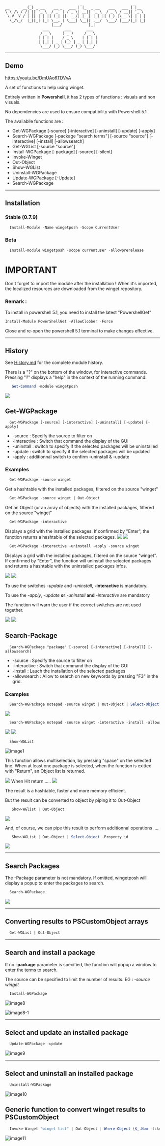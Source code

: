 ```
           _                      _                       _
__      __(_) _ __    __ _   ___ | |_  _ __    ___   ___ | |__
\ \ /\ / /| || '_ \  / _` | / _ \| __|| '_ \  / _ \ / __|| '_ \
 \ V  V / | || | | || (_| ||  __/| |_ | |_) || (_) |\__ \| | | |
  \_/\_/  |_||_| |_| \__, | \___| \__|| .__/  \___/ |___/|_| |_|
                     |___/            |_|
                 ___       ___       ___
                / _ \     ( _ )     / _ \
               | | | |    / _ \    | | | |
               | |_| | _ | (_) | _ | |_| |
                \___/ (_) \___/ (_) \___/
```
***

## Demo
https://youtu.be/DmUAo6TDVvA


A set of functions to help using winget.

Entirely written in __Powershell__, it has 2 types of functions : visuals and non visuals.

No dependencies are used to ensure compatibility with Powershell 5.1

The availablle functions are :
- Get-WGPackage [-source] [-interactive] [-uninstall] [-update] [-apply]
- Search-WGPackage [-package "search terms"] [-source "source"] [-interactive] [-install] [-allowsearch]
- Get-WGList [-source "source"]
- Install-WGPackage [-package] [-source] [-silent]
- Invoke-Winget 
- Out-Object              
- Show-WGList                 
- Uninstall-WGPackage         
- Update-WGPackage [-Update] 
- Search-WGPackage
  
  
***
## Installation
### Stable (0.7.9)
``` Powershell
  Install-Module -Name wingetposh -Scope CurrentUser
```

### Beta 
``` Powershell
  Install-module wingetposh -scope currentuser -allowprerelease
```
# IMPORTANT 
Don't forget to import the module after the installation !
When it's imported, the localized resources are downloaded from the winget repository.

### Remark : 
To install in powershell 5.1, you need to install the latest "PowershellGet"
``` Powershell
Install-Module PowerShellGet -AllowClobber -Force
```



Close and re-open the powershell 5.1 terminal to make changes effective.
***

## History
See [History.md]() for the complete module history.

There is a "?" on the bottom of the window, for interactive commands.
Pressing "?" displays a "help" in the context of the running command.

``` Powershell
   Get-Command -module wingetposh
```
![](./images/001.png)

## Get-WGPackage

```
  Get-WGPackage [-source] [-interactive] [-uninstall] [-update] [-apply]
```
- -source : Specify the source to filter on
- -interactive : Switch that command the display of the GUI
- -uninstall : switch to specify if the selected packages will be uninstalled
- -update : switch to specify if the selected packages will be updated
- -apply : additionnal switch to confirm -uninstall & -update

### Examples

``` powershell
  Get-WGPackage -source winget
```
Get a hashtable with the installed packages, filtered on the source "winget"

``` powershell
  Get-WGPackage -source winget | Out-Object
```
Get an Object (or an array of objects) with the installed packages, filtered on the source "winget"

``` powershell
  Get-WGPackage -interactive
```
Displays a grid with the installed packages.  If confirmed by "Enter", the function returns a hashtable of the selected packages.
![](./images/A_01.png)
![](./images/A_02.png)

``` powershell
  Get-WGPackage -interactive -uninstall -apply -source winget
```
Displays a grid with the installed packages, filtered on the source "winget".
If confirmed by "Enter", the function will uninstall the selected packages and returns a hashtable with the uninstalled packages infos.

![](./images/A_03.png)
![](./images/A_04.png)

To use the switches *-update* and *-uninstall*, **-interactive** is mandatory.

To use the *-apply*, *-update* **or** *-uninstall* **and** *-interactive* are mandatory

The function will warn the user if the correct switches are not used together.

![](./images/A_05.png)
![](./images/A_06.png)

## Search-Package

```
  Search-WGPackage "package" [-source] [-interactive] [-install] [-allowsearch]
```
- -source : Specify the source to filter on
- -interactive : Switch that command the display of the GUI
- -install : Lauch the installation of the selected packages
- -allowsearch : Allow to search on new keywords by pressing "F3" in the grid.

### Examples

``` powershell
  Search-WGPackage notepad -source winget | Out-Object | Select-Object -Property id
```

![](./images/A_07.png)

``` powershell
  Search-WGPackage notepad -source winget -interactive -install -allowsearch
```

![](./images/A_08.png)
![](./images/A_09.png)

``` Powershell
  Show-WGList
```
![image1](./images/002.png)

This function allows multiselection, by pressing "space" on the selected line.
When at least one package is selected, when the function is exitted with "Return", an Object list is returned.

![](./images/003.png)
When Hit return .....
![](./images/004.png)

The result is a hashtable, faster and more memory efficient.

But the result can be converted to object by piping it to Out-Object

``` Powershell
   Show-WGlist | Out-Object
```
![](images/005.png)

And, of course, we can pipe this result to perform additionnal operations .....

``` Powershell
   Show-WGList | Out-Object | Select-Object -Property id
```

![](./images/006.png)

***
## Search Packages
The -Package parameter is not mandatory.
If omitted, wingetposh will display a popup to enter the packages to search.

``` Powershell
  Search-WGPackage
```
![](./images/006-1.png)
***

## Converting results to PSCustomObject arrays

``` Powershell
  Get-WGList | Out-Object
```

***

## Search and install a package

If no **-package** parameter is specified, the function will popup a window to enter the terms to search.

The source can be specified to limit the number of results.  EG : *-source winget*

``` Powershell
  Install-WGPackage
```

![image8](./images/007.png)

![image8-1](./images/008.png)

***

## Select and update an installed package
 
```Powershell
  Update-WGPackage -update
```
![image9](./images/009.png)

***

## Select and uninstall an installed package
 
``` Powershell
  Uninstall-WGPackage
```
![image10](./images/010.png)

## Generic function to convert winget results to PSCustomObject

``` Powershell
  Invoke-Winget "winget list" | Out-Object | Where-Object {$_.Nom -like "*code*"}
```
![image11](./images/011.png)